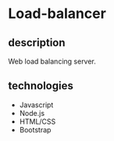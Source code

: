 # Load-balancer

## description
Web load balancing server.

## technologies
* Javascript
* Node.js
* HTML/CSS
* Bootstrap
